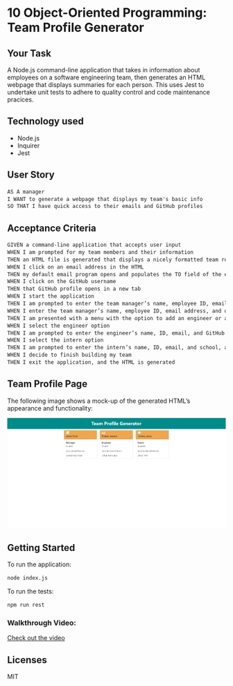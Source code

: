 # 10 Object-Oriented Programming: Team Profile Generator

## Your Task

A Node.js command-line application that takes in information about employees on a software engineering team, then generates an HTML webpage that displays summaries for each person. This uses Jest to undertake unit tests to adhere to quality control and code maintenance pracices.

## Technology used

* Node.js
* Inquirer
* Jest

## User Story

```md
AS A manager
I WANT to generate a webpage that displays my team's basic info
SO THAT I have quick access to their emails and GitHub profiles
```

## Acceptance Criteria

```md
GIVEN a command-line application that accepts user input
WHEN I am prompted for my team members and their information
THEN an HTML file is generated that displays a nicely formatted team roster based on user input
WHEN I click on an email address in the HTML
THEN my default email program opens and populates the TO field of the email with the address
WHEN I click on the GitHub username
THEN that GitHub profile opens in a new tab
WHEN I start the application
THEN I am prompted to enter the team manager’s name, employee ID, email address, and office number
WHEN I enter the team manager’s name, employee ID, email address, and office number
THEN I am presented with a menu with the option to add an engineer or an intern or to finish building my team
WHEN I select the engineer option
THEN I am prompted to enter the engineer’s name, ID, email, and GitHub username, and I am taken back to the menu
WHEN I select the intern option
THEN I am prompted to enter the intern’s name, ID, email, and school, and I am taken back to the menu
WHEN I decide to finish building my team
THEN I exit the application, and the HTML is generated
```

## Team Profile Page

The following image shows a mock-up of the generated HTML’s appearance and functionality:

![Generated HTML page from Inquirer Input](./assets/screenshot.PNG)


## Getting Started

To run the application:

```bash
node index.js
```

To run the tests:
```bash
npm run rest
```

### Walkthrough Video: 

[Check out the video](https://youtu.be/-R7XDE371nQ)

## Licenses

MIT
